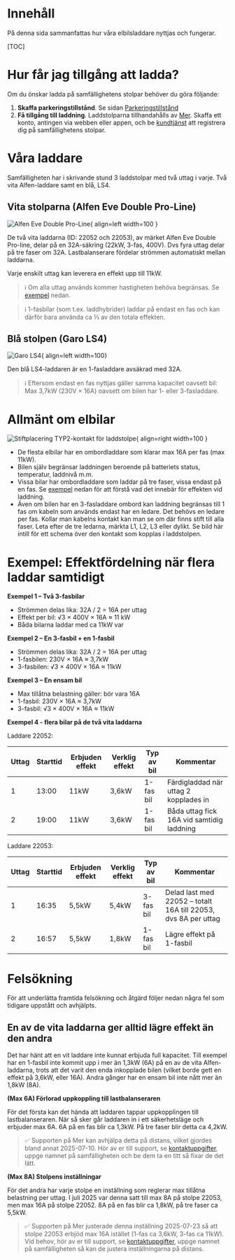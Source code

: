 # Innehåll

På denna sida sammanfattas hur våra elbilsladdare nyttjas och fungerar.

[TOC]

# Hur får jag tillgång att ladda?

Om du önskar ladda på samfällighetens stolpar behöver du göra följande:

1. **Skaffa parkeringstillstånd**. Se sidan [Parkeringstillstånd](./parkering.md#parkeringstillstand)
2. **Få tillgång till laddning**. Laddstolparna tillhandahålls av [Mer](https://se.mer.eco/). Skaffa ett konto, antingen via webben eller appen, och be [kundtjänst](https://se.mer.eco/mer/kontakta-oss/) att registrera dig på samfällighetens stolpar.

# Våra laddare

Samfälligheten har i skrivande stund 3 laddstolpar med två uttag i varje. Två vita Alfen-laddare samt en blå, LS4.

## Vita stolparna (Alfen Eve Double Pro-Line)

![Alfen Eve Double Pro-Line](./img/alfen-eve-double-pro-line.png){ align=left width=100 }

De två vita laddarna (ID: 22052 och 22053), av märket Alfen Eve Double Pro-line, delar på en 32A-säkring (22kW, 3-fas, 400V). Dvs fyra uttag delar på tre faser om 32A. Lastbalanserare fördelar strömmen automatiskt mellan laddarna.

Varje enskilt uttag kan leverera en effekt upp till 11kW.

> ℹ️ Om alla uttag används kommer hastigheten behöva begränsas. Se [exempel](#exempel-effektfordelning-nar-flera-laddar-samtidigt) nedan.

> ℹ️ 1-fasbilar (som t.ex. laddhybrider) laddar på endast en fas och kan därför bara använda ca ⅓ av den totala effekten.

## Blå stolpen (Garo LS4)

![Garo LS4](./img/garo-ls4.jpg){ align=left width=100}

Den blå LS4-laddaren är en 1-fasladdare avsäkrad med 32A.

> ℹ️ Eftersom endast en fas nyttjas gäller samma kapacitet oavsett bil: Max 3,7kW (230V × 16A) oavsett om bilen har 1- eller 3-fasladdare.

# Allmänt om elbilar

![Stiftplacering TYP2-kontakt för laddstolpe](./img/typ2-kontakt-stift.png){ align=right width=100 }

- De flesta elbilar har en ombordladdare som klarar max 16A per fas (max 11kW).
- Bilen själv begränsar laddningen beroende på batteriets status, temperatur, laddnivå m.m.
- Vissa bilar har ombordladdare som laddar på tre faser, vissa endast på en fas. Se [exempel](#exempel-effektfordelning-nar-flera-laddar-samtidigt) nedan för att förstå vad det innebär för effekten vid laddning.
- Även om bilen har en 3-fasladdare ombord kan laddning begränsas till 1 fas om kabeln som används endast har en ledare. Det behövs en ledare per fas. Kollar man kabelns kontakt kan man se om där finns stift till alla faser. Leta efter de tre ledarna, märkta L1, L2, L3 eller dylikt. Se bild här intill för ett schema över den kontakt som kopplas i laddstolpen.

# Exempel: Effektfördelning när flera laddar samtidigt

**Exempel 1 – Två 3-fasbilar**

- Strömmen delas lika: 32A / 2 = 16A per uttag
- Effekt per bil: √3 × 400V × 16A ≈ 11 kW
- Båda bilarna laddar med ca 11kW var

**Exempel 2 – En 3-fasbil + en 1-fasbil**

- Strömmen delas lika: 32A / 2 = 16A per uttag
- 1-fasbilen: 230V × 16A ≈ 3,7kW
- 3-fasbilen: √3 × 400V × 16A ≈ 11kW

**Exempel 3 – En ensam bil**

- Max tillåtna belastning gäller: bör vara 16A
- 1-fasbil: 230V × 16A ≈ 3,7kW
- 3-fasbil: √3 × 400V × 16A ≈ 11kW

**Exempel 4 - flera bilar på de två vita laddarna**

Laddare 22052:

| Uttag | Starttid | Erbjuden effekt | Verklig effekt | Typ av bil | Kommentar |
|-------|----------|-----------------|---------------|------------|-----------|
| 1     | 13:00    | 11kW           | 3,6kW        | 1-fas bil  | Färdigladdad när uttag 2 kopplades in |
| 2     | 19:00    | 11kW           | 3,6kW        | 1-fas bil  | Båda uttag fick 16A vid samtidig laddning |

Laddare 22053:

| Uttag | Starttid | Erbjuden effekt | Verklig effekt | Typ av bil | Kommentar |
|-------|----------|-----------------|---------------|------------|-----------|
| 1     | 16:35    | 5,5kW          | 5,4kW        | 3-fas bil  | Delad last med 22052 – totalt 16A till 22053, dvs 8A per uttag |
| 2     | 16:57    | 5,5kW          | 1,8kW        | 1-fas bil  | Lägre effekt på 1-fasbil | 

# Felsökning

För att underlätta framtida felsökning och åtgärd följer nedan några fel som tidigare uppstått och avhjälpts.

## En av de vita laddarna ger alltid lägre effekt än den andra 

Det har hänt att en vit laddare inte kunnat erbjuda full kapacitet. Till exempel har en 1-fasbil inte kommit upp i mer än 1,3kW (6A) på en av de vita Alfen-laddarna, trots att det varit den enda inkopplade bilen (vilket borde gett en effekt på 3,6kW, eller 16A). Andra gånger har en ensam bil inte nått mer än 1,8kW (8A). 

**(Max 6A) Förlorad uppkoppling till lastbalanseraren**

För det första kan det hända att laddaren tappar uppkopplingen till lastbalanseraren. När så sker går laddaren in i ett säkerhetsläge och erbjuder max 6A. 6A på en fas blir ca 1,3kW. På tre faser blir detta ca 4,2kW.

> ✅ Supporten på Mer kan avhjälpa detta på distans, vilket gjordes bland annat 2025-07-10. Hör av er till support, se [kontaktuppgifter](https://se.mer.eco/mer/kontakta-oss/), uppge namnet på samfälligheten och be dem ta en titt så fixar de det lätt.

**(Max 8A) Stolpens inställningar**

För det andra har varje stolpe en inställning som reglerar max tillåtna belastning per uttag. I juli 2025 var denna satt till max 8A på stolpe 22053, men max 16A på stolpe 22052. 8A på en fas blir ca 1,8kW, på tre faser ca 5,5kW. 

> ✅ Supporten på Mer justerade denna inställning 2025-07-23 så att stolpe 22053 erbjöd max 16A istället (1-fas ca 3,6kW, 3-fas ca 11kW). Vid behov, hör av er till support, se [kontaktuppgifter](https://se.mer.eco/mer/kontakta-oss/), uppge namnet på samfälligheten så kan de justera inställningarna på distans.
